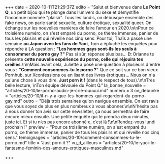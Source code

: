 +++
date = 2020-10-11T21:29:37Z
edito = "Salut et bienvenue dans **Le Point Q**, un petit bijou qui te plonge dans l’univers du sexe et démystifie l’inconnue nommée \"plaisir\". Tous les  lundis, on débusque ensemble des fake news, on parle santé sexuelle, culture érotique, sexualité queer. On échange sur les nouvelles manières de faire l’amour en 2020.\n\nPour ce troisième numéro, on s'est emparé du porno, ce thème immense, panier de tous les plaisirs et qui réveille nos cinq sens. Pour toi, Thaïs a passé une semaine **au Japon avec les fans de Yaoi**, Tom a épluché les enquêtes pour répondre à LA question : **\"Les hommes gays sont-ils les seuls à consommer du porno gay ?\"** Pas si sûr, réponse plus bas... Et Orianne te présente **cette nouvelle expérience du porno, celle qui réjouira tes oreilles**.\n\nMais avant cela, Juliette a posé une question à plusieurs d'entre vous : **\"Comment consommes-tu le porno ?\"** Que ce soit sur ce bon vieux Pornhub, sur Xconfessions ou en lisant des livres érotiques... Nous on n'a qu'une chose à vous dire. **Just porn it !** (dans le respect de tous).\n\nTrès belle lecture,  \nTon équipe dévouée du Point Q."
la_bonne_nouvelle = "articles/20-10/le-porno-audio-je-crie-ouuuui.md"
numero = 3
on_debunke = "articles/20-10/il-n-y-a-que-les-hommes-qui-regardent-du-porno-gay.md"
outro = "Déjà trois semaines qu'on navigue ensemble. On est ravis que vous soyez de plus en plus nombreux à vous abonner.\n\nN'hésite pas à nous donner ton avis sur cette newsletter, ça nous permettra de faire encore mieux ensuite. Une petite enquête qui te prendra deux minutes, juste [ici](https://forms.gle/1fyZU6UsDVnEFxDD7). Et si tu n’es pas encore abonné·e, c’est [là](https://lepointq.com) !\n\nRendez-vous lundi prochain !"
preview = "Pour ce troisième numéro, on s'est emparé du porno, ce thème immense, panier de tous les plaisirs et qui réveille nos cinq sens."
temoignages = "articles/20-10/comment-consommes-tu-le-porno.md"
title = "Just porn it ?"
vu_d_ailleurs = "articles/20-10/le-yaoi-le-fantasme-feminin-des-amours-erotiques-masculines.md"

+++

